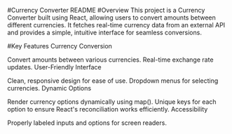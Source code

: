 #Currency Converter README
#Overview
This project is a Currency Converter built using React, allowing users to convert amounts between different currencies. It fetches real-time currency data from an external API and provides a simple, intuitive interface for seamless conversions.

#Key Features
Currency Conversion

Convert amounts between various currencies.
Real-time exchange rate updates.
User-Friendly Interface

Clean, responsive design for ease of use.
Dropdown menus for selecting currencies.
Dynamic Options

Render currency options dynamically using map().
Unique keys for each option to ensure React's reconciliation works efficiently.
Accessibility

Properly labeled inputs and options for screen readers.
